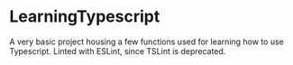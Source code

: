 # LearningTypescript
A very basic project housing a few functions used for learning how to use Typescript. Linted with ESLint, since TSLint is deprecated. 
